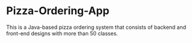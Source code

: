 # Pizza-Ordering-App
This is a Java-based pizza ordering system that consists of backend and front-end designs with more than 50 classes.  

